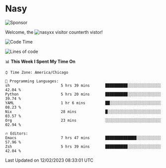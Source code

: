 # Nasy

<!--
<p align="center">
<img height="200" src="https://github-readme-stats.vercel.app/api?username=nasyxx&count_private=true&show_icons=true&theme=dracula&include_all_commits=true"/>
<img height="200" src="https://github-readme-stats.vercel.app/api/top-langs/?username=nasyxx&theme=dracula&hide=html,jupyter+notebook&count_private=true&show_icons=true"/>
</p>

  
----------------
-->

![Sponsor](https://img.shields.io/static/v1.svg?label=Sponsor&message=%E2%9D%A4&logo=GitHub&style=flat&color=pink)
 
Welcome, the ![nasyxx visitor counter](https://count.getloli.com/get/@nasyxx?theme=rule34)th vistor!
 
<!--START_SECTION:waka-->
![Code Time](http://img.shields.io/badge/Code%20Time-3%2C149%20hrs%2013%20mins-blue)

![Lines of code](https://img.shields.io/badge/From%20Hello%20World%20I%27ve%20Written-5%20Million%20lines%20of%20code-blue)

📊 **This Week I Spent My Time On** 

```text
⌚︎ Time Zone: America/Chicago

💬 Programming Languages: 
sh                       5 hrs 39 mins       ██████████░░░░░░░░░░░░░░░   42.04 % 
Python                   5 hrs 20 mins       ██████████░░░░░░░░░░░░░░░   39.74 % 
YAML                     1 hr 6 mins         ██░░░░░░░░░░░░░░░░░░░░░░░   08.23 % 
Nix                      28 mins             █░░░░░░░░░░░░░░░░░░░░░░░░   03.57 % 
Org                      23 mins             ░░░░░░░░░░░░░░░░░░░░░░░░░   02.94 % 

🔥 Editors: 
Emacs                    7 hrs 47 mins       ██████████████░░░░░░░░░░░   57.96 % 
Zsh                      5 hrs 39 mins       ██████████░░░░░░░░░░░░░░░   42.04 % 

```


 Last Updated on 12/02/2023 08:33:01 UTC
<!--END_SECTION:waka-->

<!-- ![visitors](https://visitor-badge.laobi.icu/badge?page_id=nasyxx.nasyxx) -->
